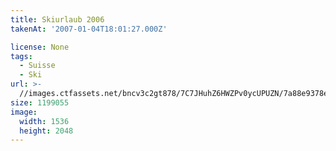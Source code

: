 ```yaml
---
title: Skiurlaub 2006
takenAt: '2007-01-04T18:01:27.000Z'

license: None
tags:
  - Suisse
  - Ski
url: >-
  //images.ctfassets.net/bncv3c2gt878/7C7JHuhZ6HWZPv0ycUPUZN/7a88e9378e502400536f58ce8538355c/skiurlaub-2006_4560279660_o
size: 1199055
image:
  width: 1536
  height: 2048
---
```

